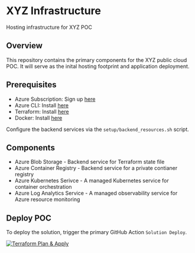 # XYZ Infrastructure
Hosting infrastructure for XYZ POC

## Overview

This repository contains the primary components for the XYZ public cloud POC. It will serve as the inital hosting footprint and application deployment. 

## Prerequisites 
- Azure Subscription: Sign up [here](https://azure.microsoft.com/en-us/free/search/?ef_id=_k_CjwKCAjwyqWkBhBMEiwAp2yUFkfcZdiUYoQZTwCBPdQnxxcolk5jolBbTYyJf2qoCrvp9DnhZFoHZRoCe-AQAvD_BwE_k_&OCID=AIDcmmfq865whp_SEM__k_CjwKCAjwyqWkBhBMEiwAp2yUFkfcZdiUYoQZTwCBPdQnxxcolk5jolBbTYyJf2qoCrvp9DnhZFoHZRoCe-AQAvD_BwE_k_&gad=1&gclid=CjwKCAjwyqWkBhBMEiwAp2yUFkfcZdiUYoQZTwCBPdQnxxcolk5jolBbTYyJf2qoCrvp9DnhZFoHZRoCe-AQAvD_BwE)
- Azure CLI: Install [here](https://learn.microsoft.com/en-us/cli/azure/install-azure-cli)
- Terraform: Install [here](https://developer.hashicorp.com/terraform/downloads)
- Docker: Install [here](https://docs.docker.com/engine/install/)

Configure the backend services via the `setup/backend_resources.sh` script. 

## Components
- Azure Blob Storage - Backend service for Terraform state file
- Azure Container Registry - Backend service for a private contianer registry
- Azure Kubernetes Serivce - A managed Kubernetes service for container orchestration
- Azure Log Analytics Service - A managed observability service for Azure resource monitoring

## Deploy POC
To deploy the solution, trigger the primary GitHub Action `Solution Deploy`.

[![Terraform Plan & Apply](https://github.com/ZoSam32/XYZ-INFRA/actions/workflows/main.yaml/badge.svg?branch=main)](https://github.com/ZoSam32/XYZ-INFRA/actions/workflows/main.yaml)
